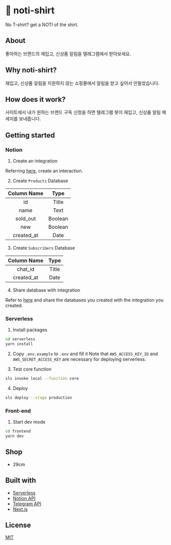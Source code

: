 # 👕 noti-shirt
No T-shirt? get a NOTI of the shirt.

## About
좋아하는 브랜드의 재입고, 신상품 알림을 텔레그램에서 받아보세요.

## Why noti-shirt?
재입고, 신상품 알림을 지원하지 않는 쇼핑몰에서 알림을 받고 싶어서 만들었습니다.

## How does it work?
사이트에서 내가 원하는 브랜드 구독 신청을 하면 텔레그램 봇이 재입고, 신상품 알림 메세지를 보내줍니다.

## Getting started
### Notion
1. Create an integration

Referring [here](https://developers.notion.com/docs/getting-started#step-1-create-an-integration), create an interaction.

2. Create `Products` Database

| Column Name |   Type  |
|:-----------:|:-------:|
| id          | Title   |
| name        | Text    |
| sold_out    | Boolean |
| new         | Boolean |
| created_at  | Date    |

3. Create `Subscribers` Database

| Column Name |  Type |
|:-----------:|:-----:|
| chat_id     | Title |
| created_at  | Date  |

4. Share database with integration

Refer to [here](https://developers.notion.com/docs/getting-started#step-2-share-a-database-with-your-integration) and share the databases you created with the integration you created.

### Serverless
1. Install packages
```sh
cd serverless
yarn install
```

2. Copy `.env.example` to `.env` and fill it
Note that `AWS_ACCESS_KEY_ID` and `AWS_SECRET_ACCESS_KEY` are necessary for
deploying serverless.

3. Test core function
```sh
sls invoke local --function core
```

4. Deploy
```sh
sls deploy --stage production
```

### Front-end
1. Start dev mode
```sh
cd frontend
yarn dev
```

## Shop
- 29cm

## Built with
- [Serverless](https://www.serverless.com/)
- [Notion API](https://developers.notion.com/)
- [Telegram API](https://core.telegram.org/)
- [Next.js](https://nextjs.org/)

## License
[MIT](https://github.com/iicdii/noti-shirt/blob/main/LICENSE)
